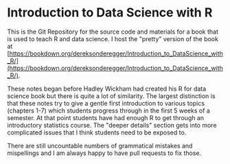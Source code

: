# Introduction to Data Science with R

This is the Git Repository for the source code and materials for a book that
is used to teach R and data science. I host the "pretty" version of the book
at [https://bookdown.org/dereksonderegger/Introduction_to_DataScience_with_R/](https://bookdown.org/dereksonderegger/Introduction_to_DataScience_with_R/).

These notes began before Hadley Wickham had created his R for data science book 
but there is quite a lot of similarity. The largest distinction is that these notes 
try to give a gentle first introduction
to various topics (chapters 1-7) which students progress through in the first 5 
weeks of a semester. At that point students have had enough R to get through an
introductory statistics course. The "deeper details" section gets into more
complicated issues that I think students need to be exposed to.

There are still uncountable numbers of grammatical mistakes and mispellings and
I am always happy to have pull requests to fix those.

